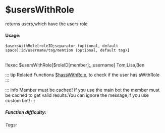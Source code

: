 # $usersWithRole
returns users,which have the users role

#### Usage: 
`$usersWithRole[roleID;separator (optional, default space);id/username/tag/mention (optional, default tag)]`

<br/>
<discord-messages>
	<discord-message :bot="false" role-color="#ffcc9a" author="Member">
		!!exec $usersWithRole[$roleID[member];,;username]
	</discord-message>
	<discord-message :bot="true" role-color="#0099ff" author="Custom Command" avatar="https://media.discordapp.net/avatars/725721249652670555/781224f90c3b841ba5b40678e032f74a.webp">
		 Tom,Lisa,Ben
	</discord-message>
</discord-messages>

::: tip Related Functions
[$hassWithRole](../Member/hasWithRole.md), to check if the user has sWithRole
:::

::: info Member must be cached!
If you use the main bot the member must be cached to get valid results.You can ignore the message,if you use custom bot!
:::

##### Function difficulty: <Badge type="tip" text="Easy" vertical="middle" /> 
###### Tags: <Badge type="tip" text="WithRole" vertical="middle" /> 